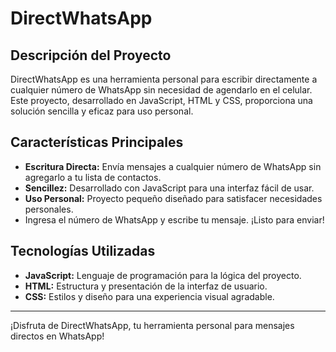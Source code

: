 # DirectWhatsApp

## Descripción del Proyecto

DirectWhatsApp es una herramienta personal para escribir directamente a cualquier número de WhatsApp sin necesidad de agendarlo en el celular. Este proyecto, desarrollado en JavaScript, HTML y CSS, proporciona una solución sencilla y eficaz para uso personal.

## Características Principales

- **Escritura Directa:** Envía mensajes a cualquier número de WhatsApp sin agregarlo a tu lista de contactos.
- **Sencillez:** Desarrollado con JavaScript para una interfaz fácil de usar.
- **Uso Personal:** Proyecto pequeño diseñado para satisfacer necesidades personales.
- Ingresa el número de WhatsApp y escribe tu mensaje. ¡Listo para enviar!

## Tecnologías Utilizadas

- **JavaScript:** Lenguaje de programación para la lógica del proyecto.
- **HTML:** Estructura y presentación de la interfaz de usuario.
- **CSS:** Estilos y diseño para una experiencia visual agradable.

---

¡Disfruta de DirectWhatsApp, tu herramienta personal para mensajes directos en WhatsApp!
